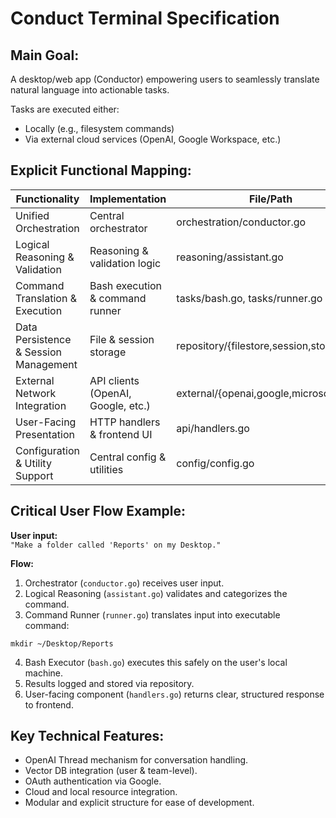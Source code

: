 # Conduct Terminal Specification

## Main Goal:

A desktop/web app (Conductor) empowering users to seamlessly translate natural language into actionable tasks.

Tasks are executed either:
- Locally (e.g., filesystem commands)
- Via external cloud services (OpenAI, Google Workspace, etc.)

## Explicit Functional Mapping:

| Functionality                           | Implementation                        | File/Path                                      |
|-----------------------------------------|---------------------------------------|------------------------------------------------|
| Unified Orchestration                   | Central orchestrator                  | orchestration/conductor.go                     |
| Logical Reasoning & Validation          | Reasoning & validation logic          | reasoning/assistant.go                         |
| Command Translation & Execution         | Bash execution & command runner       | tasks/bash.go, tasks/runner.go                 |
| Data Persistence & Session Management   | File & session storage                | repository/{filestore,session,storage}.go      |
| External Network Integration            | API clients (OpenAI, Google, etc.)    | external/{openai,google,microsoft}.go          |
| User-Facing Presentation                | HTTP handlers & frontend UI           | api/handlers.go                                |
| Configuration & Utility Support         | Central config & utilities            | config/config.go                               |

## Critical User Flow Example:

**User input:**  
`"Make a folder called 'Reports' on my Desktop."`

**Flow:**  
1. Orchestrator (`conductor.go`) receives user input.
2. Logical Reasoning (`assistant.go`) validates and categorizes the command.
3. Command Runner (`runner.go`) translates input into executable command:

```
mkdir ~/Desktop/Reports
```

4. Bash Executor (`bash.go`) executes this safely on the user's local machine.
5. Results logged and stored via repository.
6. User-facing component (`handlers.go`) returns clear, structured response to frontend.

## Key Technical Features:
- OpenAI Thread mechanism for conversation handling.
- Vector DB integration (user & team-level).
- OAuth authentication via Google.
- Cloud and local resource integration.
- Modular and explicit structure for ease of development.
